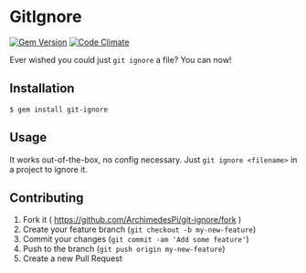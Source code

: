 # GitIgnore
[![Gem Version](https://badge.fury.io/rb/git-ignore.svg)](http://badge.fury.io/rb/git-ignore) [![Code Climate](https://codeclimate.com/github/ArchimedesPi/git-ignore.png)](https://codeclimate.com/github/ArchimedesPi/git-ignore)


Ever wished you could just `git ignore` a file? You can now!

## Installation

    $ gem install git-ignore

## Usage

It works out-of-the-box, no config necessary.
Just `git ignore <filename>` in a project to ignore it.

## Contributing

1. Fork it ( https://github.com/ArchimedesPi/git-ignore/fork )
2. Create your feature branch (`git checkout -b my-new-feature`)
3. Commit your changes (`git commit -am 'Add some feature'`)
4. Push to the branch (`git push origin my-new-feature`)
5. Create a new Pull Request
